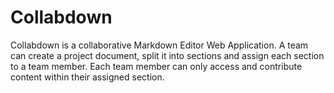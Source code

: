 # Collabdown
Collabdown is a collaborative Markdown Editor Web Application. A team can create a project document, split it into sections and assign each section to a team member. Each team member can only access and contribute content within their assigned section. 
